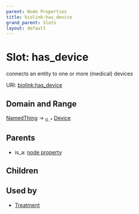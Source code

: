```yaml
---
parent: Node Properties
title: biolink:has_device
grand_parent: Slots
layout: default
---
```


# Slot: has_device


connects an entity to one or more (medical) devices

URI: [biolink:has_device](https://w3id.org/biolink/has_device)

## Domain and Range

[NamedThing](NamedThing.md) ->  <sub>0..\*</sub> [Device](Device.md)

## Parents

 *  is_a: [node property](node_property.md)

## Children


## Used by

 * [Treatment](Treatment.md)
